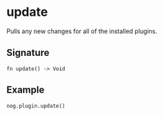 # update

Pulls any new changes for all of the installed plugins.

## Signature

```nogscript
fn update() -> Void
```

## Example

```nogscript
nog.plugin.update()
```
